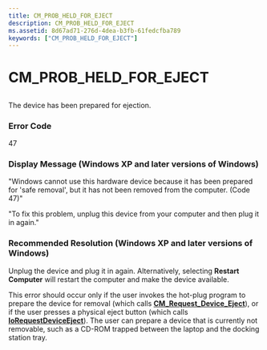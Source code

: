 ```yaml
---
title: CM_PROB_HELD_FOR_EJECT
description: CM_PROB_HELD_FOR_EJECT
ms.assetid: 8d67ad71-276d-4dea-b3fb-61fedcfba789
keywords: ["CM_PROB_HELD_FOR_EJECT"]
---
```


# CM_PROB_HELD_FOR_EJECT


## <a href="" id="ddk-cm-prob-held-for-eject-dg"></a>


The device has been prepared for ejection.

### Error Code

47

### Display Message (Windows XP and later versions of Windows)

"Windows cannot use this hardware device because it has been prepared for 'safe removal', but it has not been removed from the computer. (Code 47)"

"To fix this problem, unplug this device from your computer and then plug it in again."

### Recommended Resolution (Windows XP and later versions of Windows)

Unplug the device and plug it in again. Alternatively, selecting **Restart Computer** will restart the computer and make the device available.

This error should occur only if the user invokes the hot-plug program to prepare the device for removal (which calls [**CM_Request_Device_Eject**](https://msdn.microsoft.com/library/windows/hardware/ff539806)), or if the user presses a physical eject button (which calls [**IoRequestDeviceEject**](https://msdn.microsoft.com/library/windows/hardware/ff549647)). The user can prepare a device that is currently not removable, such as a CD-ROM trapped between the laptop and the docking station tray.

 

 





